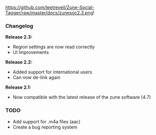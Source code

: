 https://github.com/leetreveil/Zune-Social-Tagger/raw/master/docs/zunesoc2.3.png!


### Changelog

__Release 2.3:__
* Region settings are now read correctly
* UI Improvements

__Release 2.2:__

* Added support for international users
* Can now de-link again

__Release 2.1:__

* Now compatible with the latest release of the zune software (4.7)

### TODO

* Add support for .m4a files (aac)
* Create a bug reporting system